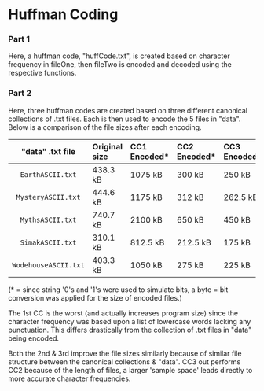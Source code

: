 # Huffman Coding  
  
### Part 1  
Here, a huffman code, "huffCode.txt", is created based on character frequency in fileOne, then fileTwo is encoded and decoded using the respective functions.  
  
### Part 2  
Here, three huffman codes are created based on three different canonical collections of .txt files. Each is then used to encode the 5 files in "data". Below is a comparison of the file sizes after each encoding.
  

| **"data" .txt file** | Original size | CC1 Encoded* | CC2 Encoded* | CC3 Encoded*|
|:---:|:---|:---|:---|:---|
|`EarthASCII.txt` | 438.3 kB  | 1075 kB | 300 kB  | 250 kB  |
|`MysteryASCII.txt` | 444.6 kB  | 1175 kB | 312 kB  | 262.5 kB  |
|`MythsASCII.txt` | 740.7 kB  | 2100 kB | 650 kB  | 450 kB  |
|`SimakASCII.txt` | 310.1 kB  | 812.5 kB | 212.5 kB  | 175 kB |
|`WodehouseASCII.txt` | 403.3 kB  | 1050 kB | 275 kB  | 225 kB  |  
  
(* = since string '0's and '1's were used to simulate bits, a byte = bit conversion was applied for the size of encoded files.)  
  
The 1st CC is the worst (and actually increases program size) since the character frequency was based upon a list of lowercase words lacking any punctuation. This differs drastically from the collection of .txt files in "data" being encoded.  
  
Both the 2nd & 3rd improve the file sizes similarly because of similar file structure between the canonical collections & "data". CC3 out performs CC2 because of the length of files, a larger 'sample space' leads directly to more accurate character frequencies.
